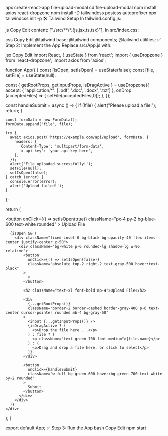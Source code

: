 npx create-react-app file-upload-modal
cd file-upload-modal
npm install axios react-dropzone
npm install -D tailwindcss postcss autoprefixer
npx tailwindcss init -p
🛠️ Tailwind Setup
In tailwind.config.js:

js
Copy
Edit
content: ["./src/**/*.{js,jsx,ts,tsx}"],
In src/index.css:

css
Copy
Edit
@tailwind base;
@tailwind components;
@tailwind utilities;
✅ Step 2: Implement the App
Replace src/App.js with:

jsx
Copy
Edit
import React, { useState } from 'react';
import { useDropzone } from 'react-dropzone';
import axios from 'axios';

function App() {
  const [isOpen, setIsOpen] = useState(false);
  const [file, setFile] = useState(null);

  const { getRootProps, getInputProps, isDragActive } = useDropzone({
    accept: { 'application/*': ['.pdf', '.doc', '.docx', '.txt'] },
    onDrop: (acceptedFiles) => {
      setFile(acceptedFiles[0]);
    },
  });

  const handleSubmit = async () => {
    if (!file) {
      alert("Please upload a file.");
      return;
    }

    const formData = new FormData();
    formData.append('file', file);

    try {
      await axios.post('https://example.com/api/upload', formData, {
        headers: {
          'Content-Type': 'multipart/form-data',
          'x-api-key': 'your-api-key-here',
        },
      });
      alert('File uploaded successfully!');
      setFile(null);
      setIsOpen(false);
    } catch (error) {
      console.error(error);
      alert('Upload failed!');
    }
  };

  return (
    <div className="min-h-screen flex items-center justify-center bg-gray-100">
      <button
        onClick={() => setIsOpen(true)}
        className="px-4 py-2 bg-blue-600 text-white rounded"
      >
        Upload File
      </button>

      {isOpen && (
        <div className="fixed inset-0 bg-black bg-opacity-40 flex items-center justify-center z-50">
          <div className="bg-white p-6 rounded-lg shadow-lg w-96 relative">
            <button
              onClick={() => setIsOpen(false)}
              className="absolute top-2 right-2 text-gray-500 hover:text-black"
            >
              ✕
            </button>

            <h2 className="text-xl font-bold mb-4">Upload File</h2>

            <div
              {...getRootProps()}
              className="border-2 border-dashed border-gray-400 p-6 text-center cursor-pointer rounded mb-4 bg-gray-50"
            >
              <input {...getInputProps()} />
              {isDragActive ? (
                <p>Drop the file here ...</p>
              ) : file ? (
                <p className="text-green-700 font-medium">{file.name}</p>
              ) : (
                <p>Drag and drop a file here, or click to select</p>
              )}
            </div>

            <button
              onClick={handleSubmit}
              className="w-full bg-green-600 hover:bg-green-700 text-white py-2 rounded"
            >
              Submit
            </button>
          </div>
        </div>
      )}
    </div>
  );
}

export default App;
✅ Step 3: Run the App
bash
Copy
Edit
npm start
